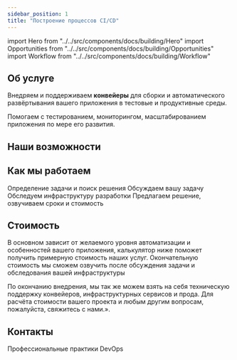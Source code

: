 ```yaml
---
sidebar_position: 1
title: "Построение процессов CI/CD"
---
```


import Hero from "../../src/components/docs/building/Hero"
import Opportunities from "../../src/components/docs/building/Opportunities"
import Workflow from "../../src/components/docs/building/Workflow"

<Hero />

## Об услуге

Внедряем и поддерживаем **конвейеры** для сборки и автоматического развёртывания вашего приложения в тестовые и продуктивные среды.

Помогаем с тестированием, мониторингом, масштабированием приложения по мере его развития.

## Наши возможности

<Opportunities />

## Как мы работаем

<Workflow />

Определение задачи и поиск решения
Обсуждаем вашу задачу
Обследуем инфраструктуру разработки
Предлагаем решение, озвучиваем сроки и стоимость

## Стоимость

В основном зависит от желаемого уровня автоматизации и особенностей вашего приложения, калькулятор ниже поможет получить примерную стоимость наших услуг.
Окончательную стоимость мы сможем озвучить после обсуждения задачи и обследования вашей инфраструктуры

По окончанию внедрения, мы так же можем взять на себя техническую поддержку конвейеров, инфраструктурных сервисов и прода. Для расчёта стоимости вашего проекта и любым другим вопросам, пожалуйста, свяжитесь с нами.».

## Контакты

Профессиональные практики DevOps

